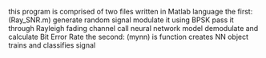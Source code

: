 this program is comprised of two files written in Matlab language
the first:(Ray_SNR.m) 
	generate random signal 
	modulate it using BPSK 
	pass it through Rayleigh fading channel
	call neural network model 
	demodulate and calculate Bit Error Rate
the second: (mynn)
	is function creates NN object 
	trains and classifies signal
